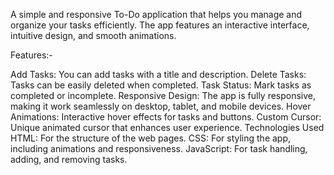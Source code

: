 A simple and responsive To-Do application that helps you manage and organize your tasks efficiently. The app features an interactive interface, intuitive design, and smooth animations.

Features:-

Add Tasks: You can add tasks with a title and description.
Delete Tasks: Tasks can be easily deleted when completed.
Task Status: Mark tasks as completed or incomplete.
Responsive Design: The app is fully responsive, making it work seamlessly on desktop, tablet, and mobile devices.
Hover Animations: Interactive hover effects for tasks and buttons.
Custom Cursor: Unique animated cursor that enhances user experience.
Technologies Used
HTML: For the structure of the web pages.
CSS: For styling the app, including animations and responsiveness.
JavaScript: For task handling, adding, and removing tasks.
